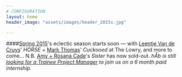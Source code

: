 ```yaml
---
# CONFIGURATION
layout: home
header_image: "assets/images/header_2015s.jpg"

---
```

####[Spring 2015](/current/2015-spring)'s eclectic season starts soon — with [Leentje Van de Cruys](/current/2015-spring/vandecruys)' *HORSE* + [Mark Thomas](/current/2015-spring/thomas)' *Cuckooed* at The Lowry, and more to come… N.B. [Amy + Rosana Cade](/current/2015-spring/cade)'s *Sister* has now sold-out. *hÅb is still [looking for a Trainee Project Manager](http://habmcr.posthaven.com/deadline-extended-trainee-project-manager-paid-internship-6-months-with-hab-slash-word-of-warning-feb-2015) to join us on a 6 month paid internship.*
